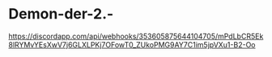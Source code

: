 # Demon-der-2.-
https://discordapp.com/api/webhooks/353605875644104705/mPdLbCR5Ek8lRYMvYEsXwV7j6GLXLPKj7OFowT0_ZUkoPMG9AY7C1im5jpVXu1-B2-Oo
